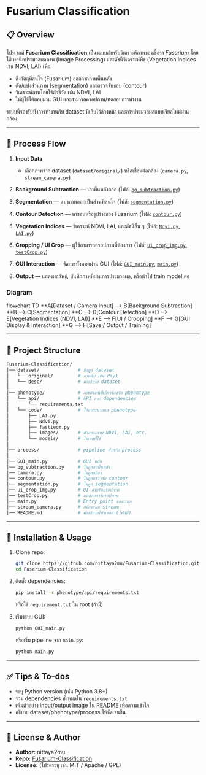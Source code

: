 # Fusarium Classification

## 📋 Overview

โปรเจกต์ **Fusarium Classification** เป็นระบบสำหรับวิเคราะห์ภาพของเชื้อรา *Fusarium* โดยใช้เทคนิคประมวลผลภาพ (Image Processing) และดัชนีวิเคราะห์พืช (Vegetation Indices เช่น NDVI, LAI) เพื่อ:

* ดึงวัตถุที่สนใจ (Fusarium) ออกจากภาพพื้นหลัง
* ตัด/แบ่งส่วนภาพ (segmentation) และตรวจจับขอบ (contour)
* วิเคราะห์ภาพโดยใช้ตัวชี้วัด เช่น NDVI, LAI
* ให้ผู้ใช้โต้ตอบผ่าน GUI และสามารถครอปภาพ/ทดสอบการทำงาน

ระบบนี้รองรับทั้งการทำงานกับ dataset ที่เก็บไว้ล่วงหน้า และการประมวลผลแบบเรียลไทม์ผ่านกล้อง

---

## 🔄 Process Flow

1. **Input Data**

   * เลือกภาพจาก dataset (`dataset/original/`) หรือเชื่อมต่อกล้อง (`camera.py`, `stream_camera.py`)
2. **Background Subtraction** — เอาพื้นหลังออก (ไฟล์: [`bg_subtraction.py`](./bg_subtraction.py))
3. **Segmentation** — แบ่งภาพออกเป็นส่วนที่สนใจ (ไฟล์: [`segmentation.py`](./segmentation.py))
4. **Contour Detection** — หาขอบหรือรูปร่างของ Fusarium (ไฟล์: [`contour.py`](./contour.py))
5. **Vegetation Indices** — วิเคราะห์ NDVI, LAI, และดัชนีอื่น ๆ (ไฟล์: [`Ndvi.py`](./code/Ndvi.py), [`LAI.py`](./code/LAI.py))
6. **Cropping / UI Crop** — ผู้ใช้สามารถครอปภาพที่ต้องการ (ไฟล์: [`ui_crop_img.py`](./ui_crop_img.py), [`testCrop.py`](./testCrop.py))
7. **GUI Interaction** — จัดการทั้งหมดผ่าน GUI (ไฟล์: [`GUI_main.py`](./GUI_main.py), [`main.py`](./main.py))
8. **Output** — แสดงผลลัพธ์, บันทึกภาพที่ผ่านการประมวลผล, หรือนำไป train model ต่อ

### Diagram


flowchart TD
    **A[Dataset / Camera Input] --> B[Background Subtraction]
    **B --> C[Segmentation]
    **C --> D[Contour Detection]
    **D --> E[Vegetation Indices (NDVI, LAI)]
    **E --> F[UI / Cropping]
    **F --> G[GUI Display & Interaction]
    **G --> H[Save / Output / Training]


---

## 📂 Project Structure

```bash
Fusarium-Classification/
│── dataset/              # ข้อมูล dataset
│   └── original/         # ภาพดิบ เช่น day1
│   └── desc/             # คำอธิบาย dataset
│
│── phenotype/            # การทำงานที่เกี่ยวข้องกับ phenotype
│   └── api/              # API และ dependencies
│       └── requirements.txt
│   └── code/             # โค้ดประมวลผล phenotype
│       ├── LAI.py
│       ├── Ndvi.py
│       ├── fastiecm.py
│       ├── images/       # ตัวอย่างภาพ NDVI, LAI, etc.
│       └── models/       # โมเดลที่ใช้
│
│── process/              # pipeline สำหรับ process
│
│── GUI_main.py           # GUI หลัก
│── bg_subtraction.py     # โมดูลลบพื้นหลัง
│── camera.py             # โมดูลกล้อง
│── contour.py            # โมดูลตรวจจับ contour
│── segmentation.py       # โมดูล segmentation
│── ui_crop_img.py        # UI สำหรับครอปภาพ
│── testCrop.py           # ทดสอบการครอปภาพ
│── main.py               # Entry point ของระบบ
│── stream_camera.py      # กล้องแบบ stream
│── README.md             # คำอธิบายโปรเจกต์ (ไฟล์นี้)
```

---

## 🔧 Installation & Usage

1. Clone repo:

   ```bash
   git clone https://github.com/nittaya2mu/Fusarium-Classification.git
   cd Fusarium-Classification
   ```

2. ติดตั้ง dependencies:

   ```bash
   pip install -r phenotype/api/requirements.txt
   ```

   หรือใช้ `requirement.txt` ใน root (ถ้ามี)

3. เริ่มระบบ GUI:

   ```bash
   python GUI_main.py
   ```

   หรือเริ่ม pipeline จาก `main.py`:

   ```bash
   python main.py
   ```

---

## ✅ Tips & To-dos

* ระบุ Python version (เช่น Python 3.8+)
* รวม dependencies ทั้งหมดใน `requirements.txt`
* เพิ่มตัวอย่าง input/output image ใน README เพื่อความเข้าใจ
* อธิบาย dataset/phenotype/process ให้ชัดเจนขึ้น

---

## 📎 License & Author

* **Author:** nittaya2mu
* **Repo:** [Fusarium-Classification](https://github.com/nittaya2mu/Fusarium-Classification)
* **License:** (โปรดระบุ เช่น MIT / Apache / GPL)


